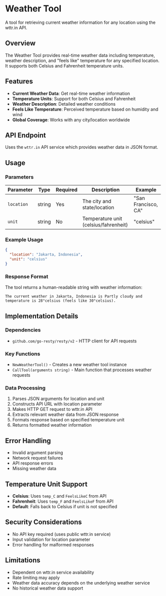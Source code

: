 # Weather Tool

A tool for retrieving current weather information for any location using the wttr.in API.

## Overview

The Weather Tool provides real-time weather data including temperature, weather description, and "feels like" temperature for any specified location. It supports both Celsius and Fahrenheit temperature units.

## Features

- **Current Weather Data**: Get real-time weather information
- **Temperature Units**: Support for both Celsius and Fahrenheit
- **Weather Description**: Detailed weather conditions
- **Feels Like Temperature**: Perceived temperature based on humidity and wind
- **Global Coverage**: Works with any city/location worldwide

## API Endpoint

Uses the `wttr.in` API service which provides weather data in JSON format.

## Usage

### Parameters

| Parameter | Type | Required | Description | Example |
|-----------|------|----------|-------------|---------|
| `location` | string | Yes | The city and state/location | "San Francisco, CA" |
| `unit` | string | No | Temperature unit (celsius/fahrenheit) | "celsius" |

### Example Usage

```json
{
  "location": "Jakarta, Indonesia",
  "unit": "celsius"
}
```

### Response Format

The tool returns a human-readable string with weather information:

```
The current weather in Jakarta, Indonesia is Partly cloudy and temperature is 28°celsius (feels like 30°celsius).
```

## Implementation Details

### Dependencies

- `github.com/go-resty/resty/v2` - HTTP client for API requests

### Key Functions

- `NewWeatherTool()` - Creates a new weather tool instance
- `CallTool(arguments string)` - Main function that processes weather requests

### Data Processing

1. Parses JSON arguments for location and unit
2. Constructs API URL with location parameter
3. Makes HTTP GET request to wttr.in API
4. Extracts relevant weather data from JSON response
5. Formats response based on specified temperature unit
6. Returns formatted weather information

## Error Handling

- Invalid argument parsing
- Network request failures
- API response errors
- Missing weather data

## Temperature Unit Support

- **Celsius**: Uses `temp_C` and `FeelsLikeC` from API
- **Fahrenheit**: Uses `temp_F` and `FeelsLikeF` from API
- **Default**: Falls back to Celsius if unit is not specified

## Security Considerations

- No API key required (uses public wttr.in service)
- Input validation for location parameter
- Error handling for malformed responses

## Limitations

- Dependent on wttr.in service availability
- Rate limiting may apply
- Weather data accuracy depends on the underlying weather service
- No historical weather data support
